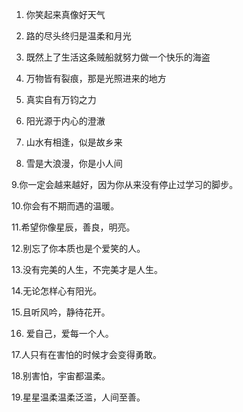 1. 你笑起来真像好天气

2. 路的尽头终归是温柔和月光

3. 既然上了生活这条贼船就努力做一个快乐的海盗

4. 万物皆有裂痕，那是光照进来的地方

5. 真实自有万钧之力

6. 阳光源于内心的澄澈

7. 山水有相逢，似是故乡来

8. 雪是大浪漫，你是小人间

9.你一定会越来越好，因为你从来没有停止过学习的脚步。

10.你会有不期而遇的温暖。

11.希望你像星辰，善良，明亮。

12.别忘了你本质也是个爱笑的人。

13.没有完美的人生，不完美才是人生。

14.无论怎样心有阳光。

15.且听风吟，静待花开。

16. 爱自己，爱每一个人。

17.人只有在害怕的时候才会变得勇敢。

18.别害怕，宇宙都温柔。

19.星星温柔温柔泛滥，人间至善。
